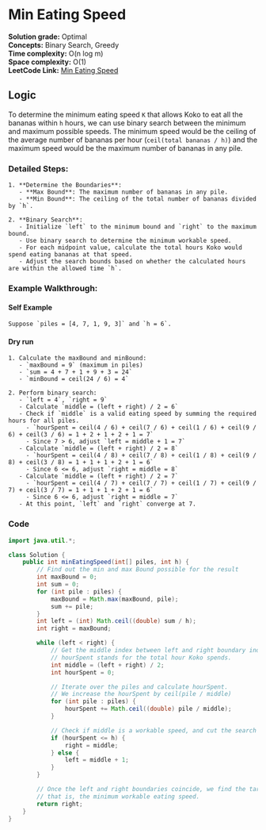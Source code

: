 # Min Eating Speed

**Solution grade:** Optimal  
**Concepts:** Binary Search, Greedy  
**Time complexity:** O(n log m)  
**Space complexity:** O(1)  
**LeetCode Link:** [Min Eating Speed](https://leetcode.com/problems/koko-eating-bananas/)

## Logic

To determine the minimum eating speed `K` that allows Koko to eat all the bananas within `h` hours, we can use binary search between the minimum and maximum possible speeds. The minimum speed would be the ceiling of the average number of bananas per hour (`ceil(total bananas / h)`) and the maximum speed would be the maximum number of bananas in any pile.

### Detailed Steps:

```
1. **Determine the Boundaries**:
   - **Max Bound**: The maximum number of bananas in any pile.
   - **Min Bound**: The ceiling of the total number of bananas divided by `h`.

2. **Binary Search**:
   - Initialize `left` to the minimum bound and `right` to the maximum bound.
   - Use binary search to determine the minimum workable speed.
   - For each midpoint value, calculate the total hours Koko would spend eating bananas at that speed.
   - Adjust the search bounds based on whether the calculated hours are within the allowed time `h`.
```

### Example Walkthrough:
#### Self Example
```
Suppose `piles = [4, 7, 1, 9, 3]` and `h = 6`.
```
#### Dry run

```
1. Calculate the maxBound and minBound:
   - `maxBound = 9` (maximum in piles)
   - `sum = 4 + 7 + 1 + 9 + 3 = 24`
   - `minBound = ceil(24 / 6) = 4`

2. Perform binary search:
   - `left = 4`, `right = 9`
   - Calculate `middle = (left + right) / 2 = 6`
   - Check if `middle` is a valid eating speed by summing the required hours for all piles.
     - `hourSpent = ceil(4 / 6) + ceil(7 / 6) + ceil(1 / 6) + ceil(9 / 6) + ceil(3 / 6) = 1 + 2 + 1 + 2 + 1 = 7`
     - Since 7 > 6, adjust `left = middle + 1 = 7`
   - Calculate `middle = (left + right) / 2 = 8`
     - `hourSpent = ceil(4 / 8) + ceil(7 / 8) + ceil(1 / 8) + ceil(9 / 8) + ceil(3 / 8) = 1 + 1 + 1 + 2 + 1 = 6`
     - Since 6 <= 6, adjust `right = middle = 8`
   - Calculate `middle = (left + right) / 2 = 7`
     - `hourSpent = ceil(4 / 7) + ceil(7 / 7) + ceil(1 / 7) + ceil(9 / 7) + ceil(3 / 7) = 1 + 1 + 1 + 2 + 1 = 6`
     - Since 6 <= 6, adjust `right = middle = 7`
   - At this point, `left` and `right` converge at 7.
````

### Code

```java
import java.util.*;

class Solution {
    public int minEatingSpeed(int[] piles, int h) {
        // Find out the min and max Bound possible for the result
        int maxBound = 0;
        int sum = 0;
        for (int pile : piles) {
            maxBound = Math.max(maxBound, pile);
            sum += pile;
        }
        int left = (int) Math.ceil((double) sum / h);
        int right = maxBound;

        while (left < right) {
            // Get the middle index between left and right boundary indexes.
            // hourSpent stands for the total hour Koko spends.
            int middle = (left + right) / 2;
            int hourSpent = 0;

            // Iterate over the piles and calculate hourSpent.
            // We increase the hourSpent by ceil(pile / middle)
            for (int pile : piles) {
                hourSpent += Math.ceil((double) pile / middle);
            }

            // Check if middle is a workable speed, and cut the search space by half.
            if (hourSpent <= h) {
                right = middle;
            } else {
                left = middle + 1;
            }
        }

        // Once the left and right boundaries coincide, we find the target value,
        // that is, the minimum workable eating speed.
        return right;
    }
}
